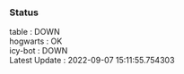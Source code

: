 ### Status


table : DOWN  
hogwarts : OK  
icy-bot : DOWN  
Latest Update : 2022-09-07 15:11:55.754303
